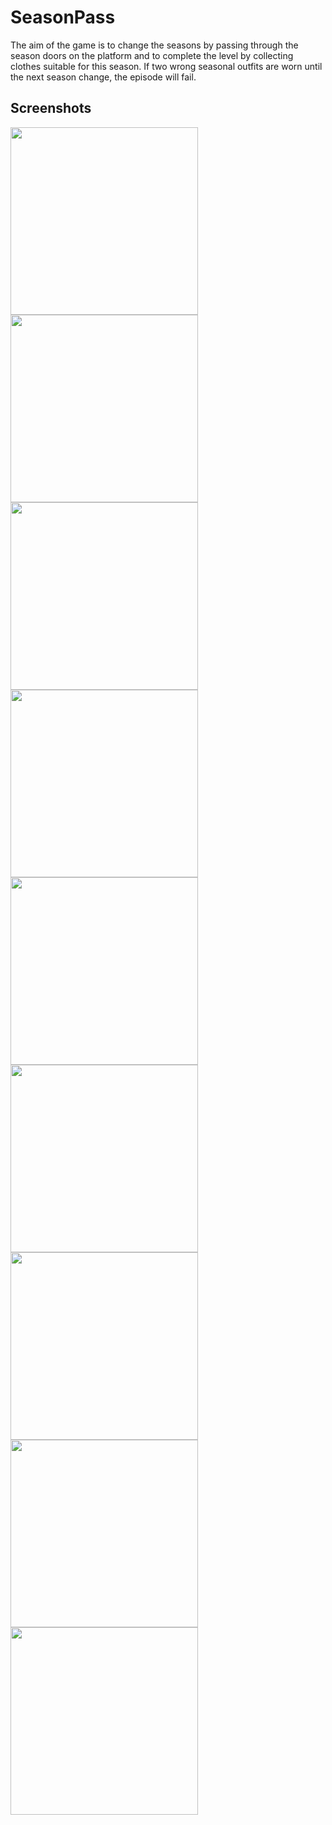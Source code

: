 # SeasonPass

The aim of the game is to change the seasons by passing through the season doors on the platform and to complete the level by collecting clothes suitable for this season. If two wrong seasonal outfits are worn until the next season change, the episode will fail.

## Screenshots

<img src="https://user-images.githubusercontent.com/55920002/139558577-92b7d5c7-3a26-47c3-b702-d3695e097080.jpg" width="300"/>
<img src="https://user-images.githubusercontent.com/55920002/139558578-18a78f4b-1709-4cdf-a7f8-9ff8bed8cf40.jpg" width="300"/>
<img src="https://user-images.githubusercontent.com/55920002/139558582-6d96a016-faac-4a84-9985-3f718b4518fb.jpg" width="300"/>
<img src="https://user-images.githubusercontent.com/55920002/139558583-c4f53a1c-1529-4bf8-9660-e0e012bb4689.jpg" width="300"/>
<img src="https://user-images.githubusercontent.com/55920002/139558570-ee93075a-7e35-49c7-8925-c216fa36e884.jpg" width="300"/>
<img src="https://user-images.githubusercontent.com/55920002/139558571-3b36f402-8a54-4980-91a1-8a92c7e4b567.jpg" width="300"/>
<img src="https://user-images.githubusercontent.com/55920002/139558572-b9c4705b-a730-40f1-b311-ae412a6b8a5e.jpg" width="300"/>
<img src="https://user-images.githubusercontent.com/55920002/139558574-332edb9c-5104-4ede-94ce-74a20ceb3c2e.jpg" width="300"/>
<img src="https://user-images.githubusercontent.com/55920002/139558575-a87309ca-1870-4376-afc9-8f1457395a09.jpg" width="300"/>
